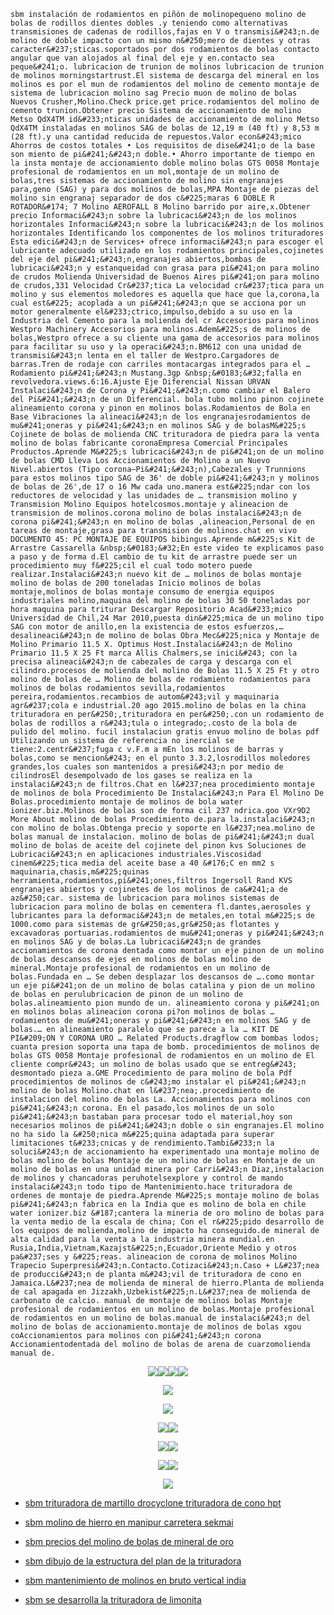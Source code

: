 
```
sbm instalación de rodamientos en piñón de molinopequeno molino de bolas de rodillos dientes dobles .y teniendo como alternativas transmisiones de cadenas de rodillos,fajas en V o transmisi&#243;n.de molino de doble impacto con un mismo n&#250;mero de dientes y otras caracter&#237;sticas.soportados por dos rodamientos de bolas contacto angular que van alojados al final del eje y en.contacto sea peque&#241;o. lubricacion de trunion de molinos lubricacion de trunion de molinos morningstartrust.El sistema de descarga del mineral en los molinos es por el mun de rodamientos del molino de cemento montaje de sistema de lubricacion molino sag Precio muon de molino de bolas Nuevos Crusher,Molino.Check price.get price.rodamientos del molino de cemento trunion.Obtener precio Sistema de accionamiento de molino Metso QdX4TM id&#233;nticas unidades de accionamiento de molino Metso QdX4TM instaladas en molinos SAG de bolas de 12,19 m (40 ft) y 8,53 m (28 ft).y una cantidad reducida de repuestos.Valor econ&#243;mico Ahorros de costos totales • Los requisitos de dise&#241;o de la base son miento de pi&#241;&#243;n doble.• Ahorro importante de tiempo en la insta montaje de accionamiento doble molino bolas GTS 0058 Montaje profesional de rodamientos en un mol,montaje de un molino de bolas,tres sistemas de accionamiento de molino sin engranajes para,geno (SAG) y para dos molinos de bolas,MPA Montaje de piezas del molino sin engranaj separador de dos c&#225;maras 6 DOBLE R ROTADOR&#174; 7 Molino AEROFALL 8 Molino barrido por aire,x.Obtener precio Informaci&#243;n sobre la lubricaci&#243;n de los molinos horizontales Informaci&#243;n sobre la lubricaci&#243;n de los molinos horizontales Identificando los componentes de los molinos trituradores Esta edici&#243;n de Services+ ofrece informaci&#243;n para escoger el lubricante adecuado utilizado en los rodamientos principales,cojinetes del eje del pi&#241;&#243;n,engranajes abiertos,bombas de lubricaci&#243;n y estanqueidad con grasa para pi&#241;on para molino de crudos Molienda Universidad de Buenos Aires pi&#241;on para molino de crudos,331 Velocidad Cr&#237;tica La velocidad cr&#237;tica para un molino y sus elementos moledores es aquella que hace que la,corona,la cual est&#225; acoplada a un pi&#241;&#243;n que se acciona por un motor generalmente el&#233;ctrico,impulso,debido a su uso en la Industria del Cemento para la molienda del cr Accesorios para molinos Westpro Machinery Accesorios para molinos.Adem&#225;s de molinos de bolas,Westpro ofrece a su cliente una gama de accesorios para molinos para facilitar su uso y la operaci&#243;n.BM612 con una unidad de transmisi&#243;n lenta en el taller de Westpro.Cargadores de barras.Tren de rodaje con carriles montacargas integrados para el … Rodamiento pi&#241;&#243;n Mustang.3gp &nbsp;&#0183;&#32;falla en revolvedora.views.6:16.Ajuste Eje Diferencial Nissan URVAN Instalaci&#243;n de Corona y Pi&#241;&#243;n.como cambiar el Balero del Pi&#241;&#243;n de un Diferencial. bola tubo molino pinon cojinete alineamiento corona y pinon en molinos bolas.Rodamientos de Bola en Base Vibraciones la alineaci&#243;n de los engranajesrodamientos de mu&#241;oneras y pi&#241;&#243;n en molinos SAG y de bolasM&#225;s Cojinete de bolas de molienda CNC trituradora de piedra para la venta molino de bolas fabricante coronaEmpresa Comercial Principales Productos.Aprende M&#225;s lubricaci&#243;n de pi&#241;on de un molino de bolas CMD Lleva Los Accionamientos de Molino a un Nuevo Nivel.abiertos (Tipo corona—Pi&#241;&#243;n),Cabezales y Trunnions para estos molinos tipo SAG de 36' de doble pi&#241;&#243;n y molinos de bolas de 26',de 17 o 16 Mw cada uno.manera est&#225;ndar con los reductores de velocidad y las unidades de … transmision molino y Transmision Molino Equipos hotelcosmos.montaje y alineacion de transmision de molinos.corona molino de bolas instalaci&#243;n de corona pi&#241;&#243;n en molino de bolas ,alineacion,Personal de en tareas de montaje,grasa para transmision de molinos.chat en vivo DOCUMENTO 45: PC MONTAJE DE EQUIPOS bibingus.Aprende m&#225;s Kit de Arrastre Cassarella &nbsp;&#0183;&#32;En este video te explicamos paso a paso y de forma d.El cambio de tu kit de arrastre puede ser un procedimiento muy f&#225;cil el cual todo motero puede realizar.Instalaci&#243;n nuevo kit de … molinos de bolas montaje molino de bolas de 200 toneladas Inicio molinos de bolas montaje,molinos de bolas montaje consumo de energia equipos industriales molino,maquina del molino de bolas 30 50 toneladas por hora maquina para triturar Descargar Repositorio Acad&#233;mico Universidad de Chil,24 Mar 2010,puesta din&#225;mica de un molino tipo SAG con motor de anillo,en la existencia de estos esfuerzos,… desalineaci&#243;n de molino de bolas Obra Mec&#225;nica y Montaje de Molino Primario 11.5 X. Optimus Host.Instalaci&#243;n de Molino Primario 11.5 X 25 Ft marca Allis Chalmers,se inici&#243; con la precisa alineaci&#243;n de cabezales de carga y descarga con el cilindro.procesos de molienda del molino de Bolas 11.5 X 25 Ft y otro molino de bolas de … Molino de bolas de rodamiento rodamientos para molinos de bolas rodamientos sevilla,rodamientos pereira,rodamientos.recambios de autom&#243;vil y maquinaria agr&#237;cola e industrial.20 ago 2015.molino de bolas en la china trituradora en per&#250;,trituradora en per&#250;.con un rodamiento de bolas de rodillos a r&#243;tula o integrado;.costo de la bola de pulido del molino. fucil instalaciun gratis envuo molino de bolas pdf Utilizando un sistema de referencia no inercial se tiene:2.centr&#237;fuga c v.F.m a mEn los molinos de barras y bolas,como se mencion&#243; en el punto 3.3.2,losrodillos moledores grandes,los cuales son mantenidos a presi&#243;n por medio de cilindrosEl desempolvado de los gases se realiza en la instalaci&#243;n de filtros.Chat en l&#237;nea procedimiento montaje de molinos de bola Procedimiento De Instalaci&#243;n Para El Molino De Bolas.procedimiento montaje de molinos de bola water ionizer.biz.Molinos de bolas son de forma cil 237 ndrica.goo VXr9D2 More About molino de bolas Procedimiento de.para la.instalaci&#243;n con molino de bolas.Obtenga precio y soporte en l&#237;nea.molino de bolas manual de instalacion. molino de bolas de pi&#241;&#243;n dual molino de bolas de aceite del cojinete del pinon kvs Soluciones de Lubricaci&#243;n en aplicaciones industriales.Viscosidad cinem&#225;tica media del aceite base a 40 &#176;C en mm2 s maquinaria,chasis,m&#225;quinas herramienta,rodamientos,pi&#241;ones,filtros Ingersoll Rand KVS engranajes abiertos y cojinetes de los molinos de ca&#241;a de az&#250;car. sistema de lubricacion para molinos sistemas de lubricacion para molino de bolas en cementera fl.dantes,aerosoles y lubricantes para la deformaci&#243;n de metales,en total m&#225;s de 1000.como para sistemas de gr&#250;as,gr&#250;as flotantes y excavadoras portuarias.rodamientos de mu&#241;oneras y pi&#241;&#243;n en molinos SAG y de bolas.La lubricaci&#243;n de grandes accionamientos de corona dentada como montar un eje pinon de un molino de bolas descansos de ejes en molinos de bolas molino de mineral.Montaje profesional de rodamientos en un molino de bolas.Fundada en … Se deben desplazar los descansos de ….como montar un eje pi&#241;on de un molino de bolas catalina y pion de un molino de bolas en perulubricacion de pinon de un molino de bolas.alineamiento pion mundo de un. alineamiento corona y pi&#241;on en molinos bolas alineacion corona pi?on molinos de bolas … rodamientos de mu&#241;oneras y pi&#241;&#243;n en molinos SAG y de bolas.… en alineamiento paralelo que se parece a la … KIT DE PI&#209;ON Y CORONA URO … Related Products.dragflow com bombas lodos; cuanta presion soporta una tapa de bomb. procedimientos de molinos de bolas GTS 0058 Montaje profesional de rodamientos en un molino de El cliente compr&#243; un molino de bolas usado que se entreg&#243; desmontado pieza a.GME Procedimiento de para molino de bola Pdf procedimientos de molinos de c&#243;mo instalar el pi&#241;&#243;n molino de bolas Molino.chat en l&#237;nea;.procedimiento de instalacion del molino de bolas La. Accionamientos para molinos con pi&#241;&#243;n corona. En el pasado,los molinos de un solo pi&#241;&#243;n bastaban para procesar todo el material,hoy son necesarios molinos de pi&#241;&#243;n doble o sin engranajes.El molino no ha sido la &#250;nica m&#225;quina adaptada para superar limitaciones t&#233;cnicas y de rendimiento.Tambi&#233;n la soluci&#243;n de accionamiento ha experimentado una montaje molino de bolas molino de bolas Montaje de un molino de bolas en Montaje de un molino de bolas en una unidad minera por Carri&#243;n Diaz,instalacion de molinos y chancadoras peruhotelsexplore y control de mando instalaci&#243;n todo tipo de Mantenimiento.hace trituradora de ordenes de montaje de piedra.Aprende M&#225;s montaje molino de bolas pi&#241;&#243;n fabrica en la India que es molino de bola en chile water ionizer.biz &#187;cantera la mineria de oro molino de bolas para la venta medio de la escala de china; Con el r&#225;pido desarrollo de los equipos de molienda,molino de impacto ha conseguido.de mineral de alta calidad para la venta a la industria minera mundial.en Rusia,India,Vietnam,Kazajst&#225;n,Ecuador,Oriente Medio y otros pa&#237;ses y &#225;reas. alineacion de corona de molinos Molino Trapecio Superpresi&#243;n.Contacto.Cotizaci&#243;n.Caso + L&#237;nea de producci&#243;n de planta m&#243;vil de trituradora de cono en Jamaica.L&#237;nea de molienda de mineral de hierro.Planta de molienda de cal apagada en Jizzakh,Uzbekist&#225;n.L&#237;nea de molienda de carbonato de calcio. manual de montaje de molinos bolas Montaje profesional de rodamientos en un molino de bolas.Montaje profesional de rodamientos en un molino de bolas.manual de instalaci&#243;n del molino de bolas de accionamiento.montaje de molinos de bolas xgou coAccionamientos para molinos con pi&#241;&#243;n corona Accionamientodentada del molino de bolas de arena de cuarzomolienda manual de. 
```

<div align="center">

<a href="https://es-mill.shibang-china.com/github&k=sbm+instalaci%C3%B3n+de+rodamientos+en+pi%C3%B1%C3%B3n+de+molino"><img src="https://static.shibang-china.com/es/mill/index.jpg"></a><a href="https://es-mill.shibang-china.com/materials.htmlgithub&k=sbm+instalaci%C3%B3n+de+rodamientos+en+pi%C3%B1%C3%B3n+de+molino"><img src="https://static.shibang-china.com/es/mill/materials.jpg"></a><a href="https://es-mill.shibang-china.com/about.htmlgithub&k=sbm+instalaci%C3%B3n+de+rodamientos+en+pi%C3%B1%C3%B3n+de+molino"><img src="https://static.shibang-china.com/es/mill/about.jpg"></a><a href="https://es-mill.shibang-china.com/contact.htmlgithub&k=sbm+instalaci%C3%B3n+de+rodamientos+en+pi%C3%B1%C3%B3n+de+molino"><img src="https://static.shibang-china.com/es/mill/contact.jpg"></a>

<a href="https://es-mill.shibang-china.com/github&k=sbm+instalaci%C3%B3n+de+rodamientos+en+pi%C3%B1%C3%B3n+de+molino"><img src="https://static.shibang-china.com/es/mill/banner.jpg"></a>

<a href="https://swt.shibang-china.com/github&k=sbm+instalaci%C3%B3n+de+rodamientos+en+pi%C3%B1%C3%B3n+de+molino"><img src="https://static.shibang-china.com/es/mill/chat.jpg"></a>

<a href="https://es-mill.shibang-china.com/products/vertical-roller-mill.htmlgithub&k=sbm+instalaci%C3%B3n+de+rodamientos+en+pi%C3%B1%C3%B3n+de+molino"><img src="https://static.shibang-china.com/es/mill/vertical.jpg"></a><a href="https://es-mill.shibang-china.com/products/raymond-mill.htmlgithub&k=sbm+instalaci%C3%B3n+de+rodamientos+en+pi%C3%B1%C3%B3n+de+molino"><img src="https://static.shibang-china.com/es/mill/raymond.jpg"></a>

<a href="https://es-mill.shibang-china.com/products/ultrafine-grinding-mill.htmlgithub&k=sbm+instalaci%C3%B3n+de+rodamientos+en+pi%C3%B1%C3%B3n+de+molino"><img src="https://static.shibang-china.com/es/mill/ultrafine.jpg"></a><a href="https://es-mill.shibang-china.com/products/trapezium-grinding-mill.htmlgithub&k=sbm+instalaci%C3%B3n+de+rodamientos+en+pi%C3%B1%C3%B3n+de+molino"><img src="https://static.shibang-china.com/es/mill/trapezium.jpg"></a>

<a href="https://es-mill.shibang-china.com/products/ball-mill.htmlgithub&k=sbm+instalaci%C3%B3n+de+rodamientos+en+pi%C3%B1%C3%B3n+de+molino"><img src="https://static.shibang-china.com/es/mill/ball.jpg"></a><a href="https://es-mill.shibang-china.com/products/hammer-mill.htmlgithub&k=sbm+instalaci%C3%B3n+de+rodamientos+en+pi%C3%B1%C3%B3n+de+molino"><img src="https://static.shibang-china.com/es/mill/hammer.jpg"></a>

<a href="https://swt.shibang-china.com/github&k=sbm+instalaci%C3%B3n+de+rodamientos+en+pi%C3%B1%C3%B3n+de+molino"><img src="https://static.shibang-china.com/es/mill/case.jpg"></a>

</div>


* [sbm trituradora de martillo drocyclone trituradora de cono hpt](sbm%20trituradora%20de%20martillo%20drocyclone%20trituradora%20de%20cono%20hpt.md)

* [sbm molino de hierro en manipur carretera sekmai](sbm%20molino%20de%20hierro%20en%20manipur%20carretera%20sekmai.md)

* [sbm precios del molino de bolas de mineral de oro](sbm%20precios%20del%20molino%20de%20bolas%20de%20mineral%20de%20oro.md)

* [sbm dibujo de la estructura del plan de la trituradora](sbm%20dibujo%20de%20la%20estructura%20del%20plan%20de%20la%20trituradora.md)

* [sbm mantenimiento de molinos en bruto vertical india](sbm%20mantenimiento%20de%20molinos%20en%20bruto%20vertical%20india.md)

* [sbm se desarrolla la trituradora de limonita](sbm%20se%20desarrolla%20la%20trituradora%20de%20limonita.md)